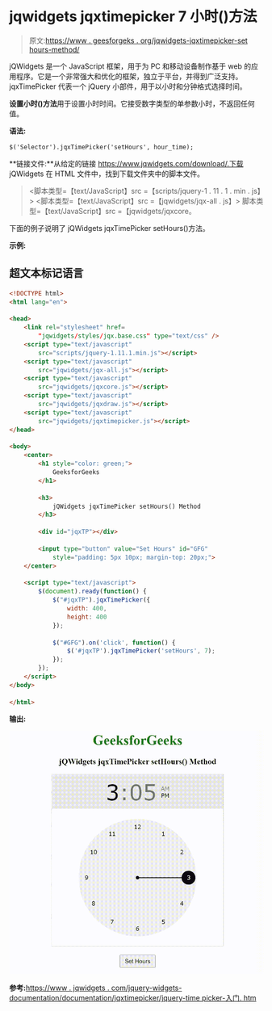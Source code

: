 # jqwidgets jqxtimepicker 7 小时()方法

> 原文:[https://www . geesforgeks . org/jqwidgets-jqxtimepicker-set hours-method/](https://www.geeksforgeeks.org/jqwidgets-jqxtimepicker-sethours-method/)

jQWidgets 是一个 JavaScript 框架，用于为 PC 和移动设备制作基于 web 的应用程序。它是一个非常强大和优化的框架，独立于平台，并得到广泛支持。jqxTimePicker 代表一个 jQuery 小部件，用于以小时和分钟格式选择时间。

**设置小时()方法**用于设置小时时间。它接受数字类型的单参数小时，不返回任何值。

**语法:**

```html
$('Selector').jqxTimePicker('setHours', hour_time);
```

**链接文件:**从给定的链接 https://www.jqwidgets.com/download/.下载 jQWidgets 在 HTML 文件中，找到下载文件夹中的脚本文件。

> <link rel="”stylesheet”" href="”jqwidgets/styles/jqx.base.css”" type="”text/css”">
> <脚本类型=【text/JavaScript】src =【scripts/jquery-1 . 11 . 1 . min . js】></脚本>
> <脚本类型=【text/JavaScript】src =【jqwidgets/jqx-all . js】></脚本>
> 脚本类型=【text/JavaScript】src =【jqwidgets/jqxcore。

下面的例子说明了 jQWidgets jqxTimePicker setHours()方法。

**示例:**

## 超文本标记语言

```html
<!DOCTYPE html>
<html lang="en">

<head>
    <link rel="stylesheet" href=
        "jqwidgets/styles/jqx.base.css" type="text/css" />
    <script type="text/javascript" 
        src="scripts/jquery-1.11.1.min.js"></script>
    <script type="text/javascript" 
        src="jqwidgets/jqx-all.js"></script>
    <script type="text/javascript" 
        src="jqwidgets/jqxcore.js"></script>
    <script type="text/javascript" 
        src="jqwidgets/jqxdraw.js"></script>
    <script type="text/javascript" 
        src="jqwidgets/jqxtimepicker.js"></script>
</head>

<body>
    <center>
        <h1 style="color: green;">
            GeeksforGeeks
        </h1>

        <h3>
            jQWidgets jqxTimePicker setHours() Method
        </h3>

        <div id="jqxTP"></div>

        <input type="button" value="Set Hours" id="GFG"
            style="padding: 5px 10px; margin-top: 20px;">
    </center>

    <script type="text/javascript">
        $(document).ready(function() {
            $("#jqxTP").jqxTimePicker({
                width: 400,
                height: 400
            });

            $("#GFG").on('click', function() {
                $('#jqxTP').jqxTimePicker('setHours', 7);
            });
        });
    </script>
</body>

</html>
```

**输出:**

![](img/1a309be163d6128426de02b99e943441.png)

**参考:**[https://www . jqwidgets . com/jquery-widgets-documentation/documentation/jqxtimepicker/jquery-time picker-入门. htm](https://www.jqwidgets.com/jquery-widgets-documentation/documentation/jqxtimepicker/jquery-timepicker-getting-started.htm)